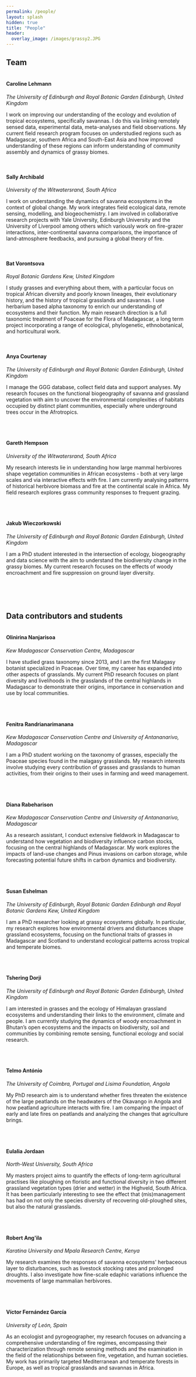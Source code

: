 ```yaml
---
permalink: /people/
layout: splash
hidden: true
title: "People"
header:
  overlay_image: /images/grassy2.JPG
---
```


## Team

<figure style="width: 200px" class="align-left">
  <img src="{{ site.url }}{{ site.baseurl }}/images/caroline-lehmann.jpg" alt="">
</figure> 

#### Caroline Lehmann
_The University of Edinburgh and Royal Botanic Garden Edinburgh, United Kingdom_

I work on improving our understanding of the ecology and evolution of tropical ecosystems, specifically savannas. I do this via linking remotely sensed data, experimental data, meta-analyses and field observations. My current field research program focuses on understudied regions such as Madagascar, southern Africa and South-East Asia and how improved understanding of these regions can inform understanding of community assembly and dynamics of grassy biomes.
<br>
<br>
<figure style="width: 200px" class="align-left">
  <img src="{{ site.url }}{{ site.baseurl }}/images/sally-archibald.jpg" alt="">
</figure> 

#### Sally Archibald
_University of the Witwatersrand, South Africa_

I work on understanding the dynamics of savanna ecosystems in the context of global change. My work integrates field ecological data, remote sensing, modelling, and biogeochemistry. I am involved in collaborative research projects with Yale University, Edinburgh University and the University of Liverpool among others which variously work on fire-grazer interactions, inter-continental savanna comparisons, the importance of land-atmosphere feedbacks, and pursuing a global theory of fire.
<br>
<br>
<figure style="width: 200px" class="align-left">
  <img src="{{ site.url }}{{ site.baseurl }}/images/bat_vorontsova.jpg" alt="">
</figure> 

#### Bat Vorontsova
_Royal Botanic Gardens Kew, United Kingdom_

I study grasses and everything about them, with a particular focus on tropical African diversity and poorly known lineages, their evolutionary history, and the history of tropical grasslands and savannas. I use herbarium based alpha taxonomy to enrich our understanding of ecosystems and their function. My main research direction is a full taxonomic treatment of Poaceae for the Flora of Madagascar, a long term project incorporating a range of ecological, phylogenetic, ethnobotanical, and horticultural work.
<br>
<br>
<figure style="width: 200px" class="align-left">
  <img src="{{ site.url }}{{ site.baseurl }}/images/anya-courtenay.JPG" alt="">
</figure> 

#### Anya Courtenay
_The University of Edinburgh and Royal Botanic Garden Edinburgh, United Kingdom_

I manage the GGG database, collect field data and support analyses. My research focuses on the functional biogeography of savanna and grassland vegetation with aim to uncover the environmental complexities of habitats occupied by distinct plant communities, especially where underground trees occur in the Afrotropics.
<br>
<br>
<br>
<figure style="width: 200px" class="align-left">
  <img src="{{ site.url }}{{ site.baseurl }}/images/gareth-hempson.jpg" alt="">
</figure> 

#### Gareth Hempson
_University of the Witwatersrand, South Africa_

My research interests lie in understanding how large mammal herbivores shape vegetation communities in African ecosystems - both at very large scales and via interactive effects with fire. I am currently analysing patterns of historical herbivore biomass and fire at the continental scale in Africa. My field research explores grass community responses to frequent grazing.
<br>
<br>
<br>
<figure style="width: 200px" class="align-left">
  <img src="{{ site.url }}{{ site.baseurl }}/images/jakub-wieczorkowski.jpg" alt="">
</figure> 

#### Jakub Wieczorkowski
_The University of Edinburgh and Royal Botanic Garden Edinburgh, United Kingdom_

I am a PhD student interested in the intersection of ecology, biogeography and data science with the aim to understand the biodiversity change in the grassy biomes. My current research focuses on the effects of woody encroachment and fire suppression on ground layer diversity.
<br>
<br>
<br>
<br>
<br>

## Data contributors and students

<figure style="width: 200px" class="align-left">
  <img src="{{ site.url }}{{ site.baseurl }}/images/olinirina-nanjarisoa.jpg" alt="">
</figure> 

#### Olinirina Nanjarisoa
_Kew Madagascar Conservation Centre, Madagascar_

I have studied grass taxonomy since 2013, and I am the first Malagasy botanist specialized in Poaceae. Over time, my career has expanded into other aspects of grasslands. My current PhD research focuses on plant diversity and livelihoods in the grasslands of the central highlands in Madagascar to demonstrate their origins, importance in conservation and use by local communities.
<br>
<br>
<br>
<figure style="width: 200px" class="align-left">
  <img src="{{ site.url }}{{ site.baseurl }}/images/fenitra-randrianarimanana.jpg" alt="">
</figure> 

#### Fenitra Randrianarimanana
_Kew Madagascar Conservation Centre and University of Antananarivo, Madagascar_

I am a PhD student working on the taxonomy of grasses, especially the Poaceae species found in the malagasy grasslands. My research interests involve studying every contribution of grasses and grasslands to human activities, from their origins to their uses in farming and weed management.
<br>
<br>
<br>
<figure style="width: 200px" class="align-left">
  <img src="{{ site.url }}{{ site.baseurl }}/images/diana-rabeharison.jpg" alt="">
</figure>

#### Diana Rabeharison
_Kew Madagascar Conservation Centre and University of Antananarivo, Madagascar_

As a research assistant, I conduct extensive fieldwork in Madagascar to understand how vegetation and biodiversity influence carbon stocks, focusing on the central highlands of Madagascar. My work explores the  impacts of land-use changes and Pinus invasions on carbon storage, while forecasting potential future shifts in carbon dynamics and biodiversity.
<br>
<br>
<br>
<figure style="width: 200px" class="align-left">
  <img src="{{ site.url }}{{ site.baseurl }}/images/susan-eshelman.jpeg" alt="">
</figure> 

#### Susan Eshelman
_The University of Edinburgh, Royal Botanic Garden Edinburgh and Royal Botanic Gardens Kew, United Kingdom_

I am a PhD researcher looking at grassy ecosystems globally. In particular, my research explores how environmental drivers and disturbances shape grassland ecosystems, focusing on the functional traits of grasses in Madagascar and Scotland to understand ecological patterns across tropical and temperate biomes.
<br>
<br>
<br>
<figure style="width: 200px" class="align-left">
  <img src="{{ site.url }}{{ site.baseurl }}/images/tshering-dorji.jpg" alt="">
</figure> 

#### Tshering Dorji
_The University of Edinburgh and Royal Botanic Garden Edinburgh, United Kingdom_

I am interested in grasses and the ecology of Himalayan grassland ecosystems and understanding their links to the environment, climate and people. I am currently studying the dynamics of woody encroachment in Bhutan’s open ecosystems and the impacts on biodiversity, soil and communities by combining remote sensing, functional ecology and social research.
<br>
<br>
<br>
<figure style="width: 200px" class="align-left">
  <img src="{{ site.url }}{{ site.baseurl }}/images/telmo-antonio.jpg" alt="">
</figure>

#### Telmo António
_The University of Coimbra, Portugal and Lisima Foundation, Angola_

My PhD research aim is to understand whether fires threaten the existence of the large peatlands on the headwaters of the Okavango in Angola and how peatland agriculture interacts with fire. I am comparing the impact of early and late fires on peatlands and analyzing the changes that agriculture brings. 
<br>
<br>
<br>
<figure style="width: 200px" class="align-left">
  <img src="{{ site.url }}{{ site.baseurl }}/images/eulalia-jordaan.jpg" alt="">
</figure>

#### Eulalia Jordaan
_North-West University, South Africa_

My masters project aims to quantify the effects of long-term agricultural practises like ploughing on floristic and functional diversity in two different grassland vegetation types (drier and wetter) in the Highveld, South Africa. It has been particularly interesting to see the effect that (mis)management has had on not only the species diversity of recovering old-ploughed sites, but also the natural grasslands. 
<br>
<br>
<br>
<figure style="width: 200px" class="align-left">
  <img src="{{ site.url }}{{ site.baseurl }}/images/robert-oangila.JPG" alt="">
</figure>

#### Robert Ang'ila
_Karatina University and Mpala Research Centre, Kenya_

My research examines the responses of savanna ecosystems' herbaceous layer to disturbances, such as livestock stocking rates and prolonged droughts. I also investigate how fine-scale edaphic variations influence the movements of large mammalian herbivores.
<br>
<br>
<br>
<figure style="width: 200px" class="align-left">
  <img src="{{ site.url }}{{ site.baseurl }}/images/victor-garcia.png" alt="">
</figure>

#### Víctor Fernández García
_University of León, Spain_

As an ecologist and pyrogeographer, my research focuses on advancing a comprehensive understanding of fire regimes, encompassing their characterization through remote sensing methods and the examination in the field of the relationships between fire, vegetation, and human societies. My work has primarily targeted Mediterranean and temperate forests in Europe, as well as tropical grasslands and savannas in Africa.
